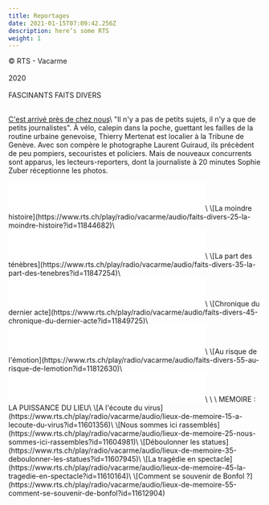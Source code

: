 ```yaml
---
title: Reportages
date: 2021-01-15T07:09:42.256Z
description: here’s some RTS
weight: 1
---
```

© RTS - Vacarme\
\
2020\
\
FASCINANTS FAITS DIVERS

\
[C'est arrivé près de chez nous](https://www.rts.ch/play/radio/vacarme/audio/faits-divers-15-cest-arrive-pres-de-chez-nous?id=11841282)\\
"Il n'y a pas de petits sujets, il n'y a que de petits journalistes". À vélo, calepin dans la poche, guettant les failles de la routine urbaine genevoise, Thierry Mertenat est localier à la Tribune de Genève. Avec son compère le photographe Laurent Guiraud, ils précèdent de peu pompiers, secouristes et policiers. Mais de nouveaux concurrents sont apparus, les lecteurs-reporters, dont la journaliste à 20 minutes Sophie Zuber réceptionne les photos.

<iframe src='//tp.srgssr.ch/p/srf/embed?urn=urn:rts:audio:11841282&start=' allowfullscreen width='392' height='58' frameborder='0' name='Faits divers 1/5 - Cʹest arrivé près de chez nous' allow="geolocation \*; autoplay; encrypted-media"></iframe>\
\[La moindre histoire](https://www.rts.ch/play/radio/vacarme/audio/faits-divers-25-la-moindre-histoire?id=11844682)\
<iframe src='//tp.srgssr.ch/p/srf/embed?urn=urn:rts:audio:11844682&start=' allowfullscreen width='392' height='58' frameborder='0' name='Faits divers 2/5 - La moindre histoire' allow="geolocation \*; autoplay; encrypted-media"></iframe>\
\[La part des ténèbres](https://www.rts.ch/play/radio/vacarme/audio/faits-divers-35-la-part-des-tenebres?id=11847254)\
<iframe src='//tp.srgssr.ch/p/srf/embed?urn=urn:rts:audio:11847254&start=' allowfullscreen width='392' height='58' frameborder='0' name='Faits divers 3/5 - La part des ténèbres' allow="geolocation \*; autoplay; encrypted-media"></iframe>\
\[Chronique du dernier acte](https://www.rts.ch/play/radio/vacarme/audio/faits-divers-45-chronique-du-dernier-acte?id=11849725)\
<iframe src='//tp.srgssr.ch/p/srf/embed?urn=urn:rts:audio:11849725&start=' allowfullscreen width='392' height='58' frameborder='0' name='Faits divers 4/5 - Chronique du dernier acte' allow="geolocation \*; autoplay; encrypted-media"></iframe>\
\[Au risque de l'émotion](https://www.rts.ch/play/radio/vacarme/audio/faits-divers-55-au-risque-de-lemotion?id=11812630)\
<iframe src='//tp.srgssr.ch/p/srf/embed?urn=urn:rts:audio:11812630&start=' allowfullscreen width='392' height='58' frameborder='0' name='Faits divers 5/5 - Au risque de lʹémotion' allow="geolocation *; autoplay; encrypted-media"></iframe>\
\
\
MEMOIRE : LA PUISSANCE DU LIEU\
\[A l'écoute du virus](https://www.rts.ch/play/radio/vacarme/audio/lieux-de-memoire-15-a-lecoute-du-virus?id=11601356)\
\[Nous sommes ici rassemblés](https://www.rts.ch/play/radio/vacarme/audio/lieux-de-memoire-25-nous-sommes-ici-rassembles?id=11604981)\
\[Déboulonner les statues](https://www.rts.ch/play/radio/vacarme/audio/lieux-de-memoire-35-deboulonner-les-statues?id=11607945)\
\[La tragédie en spectacle](https://www.rts.ch/play/radio/vacarme/audio/lieux-de-memoire-45-la-tragedie-en-spectacle?id=11610164)\
\[Comment se souvenir de Bonfol ?](https://www.rts.ch/play/radio/vacarme/audio/lieux-de-memoire-55-comment-se-souvenir-de-bonfol?id=11612904)